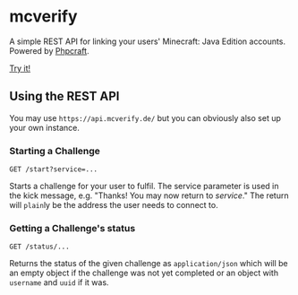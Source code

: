 # mcverify

A simple REST API for linking your users' Minecraft: Java Edition accounts. Powered by [Phpcraft](https://github.com/timmyrs/Phpcraft).

[Try it!](https://mcverify.de/)

## Using the REST API

You may use `https://api.mcverify.de/` but you can obviously also set up your own instance.

### Starting a Challenge

    GET /start?service=...

Starts a challenge for your user to fulfil. The service parameter is used in the kick message, e.g. "Thanks! You may now return to _service_." The return will `plain`ly be the address the user needs to connect to.

### Getting a Challenge's status

    GET /status/...

Returns the status of the given challenge as `application/json` which will be an empty object if the challenge was not yet completed or an object with `username` and `uuid` if it was.
